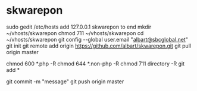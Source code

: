 skwarepon
=========

sudo gedit /etc/hosts
add 127.0.0.1 skwarepon to end
mkdir ~/vhosts/skwarepon
chmod 711 ~/vhosts/skwarepon
cd ~/vhosts/skwarepon
git config --global user.email "albart@sbcglobal.net"
git init
git remote add origin https://github.com/albart/skwarepon.git
git pull origin master

chmod 600 *.php -R
chmod 644 *.non-php -R
chmod 711 directory -R
git add *

git commit -m "message"
git push origin master
